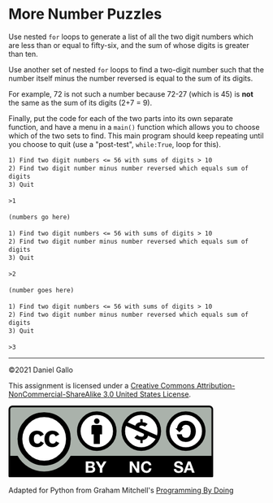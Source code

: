 # More Number Puzzles


Use nested `for` loops to generate a list of all
the two digit numbers which are less than or equal to fifty-six,
and the sum of whose digits is greater than ten.


Use another set of nested `for` loops to find
a two-digit number such that the number itself minus the number
reversed is equal to the sum of its digits.


For example, 72 is not such a number because 72-27 (which is 45)
is **not** the same as the sum of its digits (2+7 = 9).


Finally, put the code for each of the two parts into its own separate function, and have a menu in a `main()` function which allows you to choose
which of the two sets to find. This main program should keep
repeating until you choose to quit (use a "post-test", `while:True`, loop for this).

```
1) Find two digit numbers <= 56 with sums of digits > 10
2) Find two digit number minus number reversed which equals sum of digits
3) Quit

>1

(numbers go here)

1) Find two digit numbers <= 56 with sums of digits > 10
2) Find two digit number minus number reversed which equals sum of digits
3) Quit

>2

(number goes here)

1) Find two digit numbers <= 56 with sums of digits > 10
2) Find two digit number minus number reversed which equals sum of digits
3) Quit

>3

```

---


©2021 Daniel Gallo


This assignment is licensed under a
[Creative Commons Attribution-NonCommercial-ShareAlike 3.0 United States License](https://creativecommons.org/licenses/by-nc-sa/3.0/us/deed.en_US).  

![Creative Commons License](images/by-nc-sa.png)





Adapted for Python from Graham Mitchell's [Programming By Doing](https://programmingbydoing.com/)
